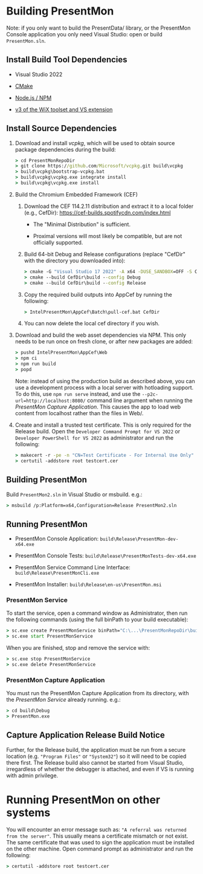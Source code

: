 # Building PresentMon

Note: if you only want to build the PresentData/ library, or the PresentMon Console application you only need Visual Studio: open or build `PresentMon.sln`.

## Install Build Tool Dependencies

- Visual Studio 2022

- [CMake](https://cmake.org)

- [Node.js / NPM](https://nodejs.org/en/download)

- [v3 of the WiX toolset and VS extension](https://wixtoolset.org/docs/wix3/)

## Install Source Dependencies

1. Download and install *vcpkg*, which will be used to obtain source package dependencies during the build:

    ```bat
    > cd PresentMonRepoDir
    > git clone https://github.com/Microsoft/vcpkg.git build\vcpkg
    > build\vcpkg\bootstrap-vcpkg.bat
    > build\vcpkg\vcpkg.exe integrate install
    > build\vcpkg\vcpkg.exe install
    ```

2. Build the Chromium Embedded Framework (CEF)

    1. Download the CEF 114.2.11 distribution and extract it to a local folder (e.g., CefDir): https://cef-builds.spotifycdn.com/index.html

        - The "Minimal Distribution" is sufficient.

        - Proximal versions will most likely be compatible, but are not officially supported.

    2. Build 64-bit Debug and Release configurations (replace "CefDir" with the directory you downloaded into):

        ```bat
        > cmake -G "Visual Studio 17 2022" -A x64 -DUSE_SANDBOX=OFF -S CefDir -B CefDir\build
        > cmake --build CefDir\build --config Debug
        > cmake --build CefDir\build --config Release
        ```

    3. Copy the required build outputs into AppCef by running the following:

        ```bat
        > IntelPresentMon\AppCef\Batch\pull-cef.bat CefDir
        ```

    4. You can now delete the local cef directory if you wish.

3. Download and build the web asset dependencies via NPM.  This only needs to be run once on fresh clone, or after new packages are added:

    ```bat
    > pushd IntelPresentMon\AppCef\Web
    > npm ci
    > npm run build
    > popd
    ```

    Note: instead of using the production build as described above, you can use a development process with a local server with hotloading support.  To do this, use `npm run serve` instead, and use the `--p2c-url=http://localhost:8080/` command line argument when running the *PresentMon Capture Application*.  This causes the app to load web content from localhost rather than the files in Web/.

4. Create and install a trusted test certificate.  This is only required for the Release build.  Open the `Developer Command Prompt for VS 2022` or `Developer PowerShell for VS 2022` as administrator and run the following:

    ```bat
    > makecert -r -pe -n "CN=Test Certificate - For Internal Use Only" -ss PrivateCertStore testcert.cer
    > certutil -addstore root testcert.cer
    ```

## Building PresentMon

Build `PresentMon2.sln` in Visual Studio or msbuild.  e.g.:

```bat
> msbuild /p:Platform=x64,Configuration=Release PresentMon2.sln
```

## Running PresentMon

- PresentMon Console Application: `build\Release\PresentMon-dev-x64.exe`

- PresentMon Console Tests: `build\Release\PresentMonTests-dev-x64.exe`

- PresentMon Service Command Line Interface: `build\Release\PresentMonCli.exe`

- PresentMon Installer: `build\Release\en-us\PresentMon.msi`

### PresentMon Service

To start the service, open a command window as Administrator, then run the following commands (using the full binPath to your build executable):

```bat
> sc.exe create PresentMonService binPath="C:\...\PresentMonRepoDir\build\Release\PresentMonService.exe"
> sc.exe start PresentMonService
```

When you are finished, stop and remove the service with:

```bat
> sc.exe stop PresentMonService
> sc.exe delete PresentMonService
```

### PresentMon Capture Application

You must run the PresentMon Capture Application from its directory, with the *PresentMon Service* already running.  e.g.:

```bat
> cd build\Debug
> PresentMon.exe
```

## Capture Application Release Build Notice

Further, for the Release build, the application must be run from a secure location (e.g. `"Program Files"` or `"System32"`) so it will need to be copied there first. The Release build also cannot be started from Visual Studio, irregardless of whether the debugger is attached, and even if VS is running with admin privilege.

# Running PresentMon on other systems

You will encounter an error message such as: `"A referral was returned from the server"`. This usually means a certificate mismatch or not exist. The same certificate that was used to sign the application must be installed on the other machine. Open command prompt as administrator and run the following:

```bat
> certutil -addstore root testcert.cer
```
